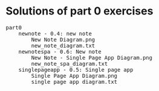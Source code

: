 # Solutions of part 0 exercises 

<pre>
part0
    newnote - 0.4: new note
        New Note Diagram.png
        new_note_diagram.txt
    newnotespa - 0.6: New note
        New Note - Single Page App Diagram.png
        new_note_spa_diagram.txt
    singlepageapp - 0.5: Single page app
        Single Page App Diagram.png
        single_page_app_diagram.txt
</pre>